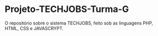 # Projeto-TECHJOBS-Turma-G
O repositório sobre o sistema TECHJOBS, feito sob as linguagens PHP, HTML, CSS e JAVASCRYPT.
